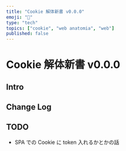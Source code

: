 ```yaml
---
title: "Cookie 解体新書 v0.0.0"
emoji: "📝"
type: "tech"
topics: ["cookie", "web anatomia", "web"]
published: false
---
```


# Cookie 解体新書 v0.0.0


## Intro


## Change Log


## TODO

- SPA での Cookie に token 入れるかとかの話
